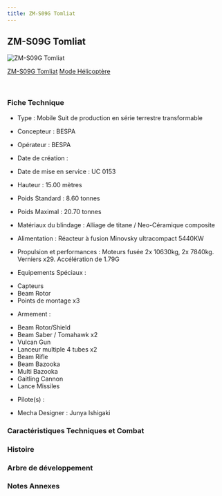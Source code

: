 ```yaml
---
title: ZM-S09G Tomliat
---
```


ZM-S09G Tomliat
---------------



![ZM-S09G Tomliat](/images/stories/saga/vgundam/mechas/zm-s09g.png)

[ZM-S09G Tomliat](javascript:change_image_m('images/stories/saga/vgundam/mechas/zm-s09g.png');)
[Mode Hélicoptère](javascript:change_image_m('images/stories/saga/vgundam/mechas/zm-s09g-helicopter.png');)

 

### Fiche Technique


- Type : Mobile Suit de production en série terrestre transformable
  
- Concepteur : BESPA
  
- Opérateur : BESPA
  
- Date de création : 
  
- Date de mise en service : UC 0153
  
- Hauteur : 15.00 mètres
  
- Poids Standard : 8.60 tonnes
  
- Poids Maximal : 20.70 tonnes
  
- Matériaux du blindage : Alliage de titane / Neo-Céramique composite
  
- Alimentation : Réacteur à fusion Minovsky ultracompact 5440KW
  
- Propulsion et performances : Moteurs fusée 2x 10630kg, 2x 7840kg. Verniers x29. Accélération de 1.79G
  
- Equipements Spéciaux :


* Capteurs
* Beam Rotor
* Points de montage x3


- Armement :


* Beam Rotor/Shield
* Beam Saber / Tomahawk x2
* Vulcan Gun
* Lanceur multiple 4 tubes x2
* Beam Rifle
* Beam Bazooka
* Multi Bazooka
* Gaitling Cannon
* Lance Missiles


- Pilote(s) : 





- Mecha Designer : Junya Ishigaki


### Caractéristiques Techniques et Combat


### Histoire


### Arbre de développement


### Notes Annexes


